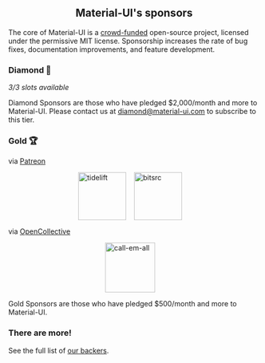 <h2 align="center">Material-UI's sponsors</h2>

The core of Material-UI is a [crowd-funded](/discover-more/backers/) open-source project, licensed under the permissive MIT license. Sponsorship increases the rate of bug fixes, documentation improvements, and feature development.

### Diamond 💎

*3/3 slots available*

Diamond Sponsors are those who have pledged $2,000/month and more to Material-UI. Please contact us at diamond@material-ui.com to subscribe to this tier.

### Gold 🏆

via [Patreon](https://www.patreon.com/oliviertassinari)

<p style="display: flex; justify-content: center;">
  <a data-ga-event-category="sponsors" data-ga-event-action="logo" data-ga-event-label="tidelift" href="https://tidelift.com/subscription/pkg/npm-material-ui?utm_source=material_ui&utm_medium=referral&utm_campaign=homepage" rel="noopener sponsored" target="_blank" style="margin-right: 16px;"><img width="96" src="https://github.com/tidelift.png?size=96" alt="tidelift" title="Enterprise-ready open source software" /></a>
  <a data-ga-event-category="sponsors" data-ga-event-action="logo" data-ga-event-label="bitsrc" href="https://bit.dev" rel="noopener sponsored" target="_blank" style="margin-right: 16px;"><img width="96" src="https://github.com/teambit.png?size=96" alt="bitsrc" title="The fastest way to share code" /></a>
</p>

via [OpenCollective](https://opencollective.com/material-ui)

<p style="display: flex; justify-content: center; flex-wrap: wrap;">
  <a data-ga-event-category="sponsors" data-ga-event-action="logo" data-ga-event-label="callemall" href="https://www.call-em-all.com" rel="noopener sponsored" target="_blank" style="margin-right: 16px;"><img src="https://images.opencollective.com/proxy/images?src=https%3A%2F%2Fopencollective-production.s3-us-west-1.amazonaws.com%2Ff4053300-e0ea-11e7-acf0-0fa7c0509f4e.png&height=100" alt="call-em-all" title="The easy way to message your group" width="100" loading="lazy"></a>
</p>

Gold Sponsors are those who have pledged $500/month and more to Material-UI.

### There are more!

See the full list of [our backers](/discover-more/backers/).